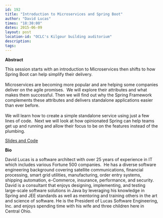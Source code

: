 ```yaml
---
id: 192
title: "Introduction to Microservices and Spring Boot"
author: "David Lucas"
times: "18:30:00"
dates: 2015-06-09
layout: post
location-id: "OCLC's Kilgour building auditorium"  
description: 
tags: 
---
```

 **Abstract**

This session starts with an introduction to Microservices then shifts to how Spring Boot can help simplify their delivery.  
&nbsp;  
Microservices are becoming more popular and are helping some companies deliver on the agile promises.&nbsp; We will explore their attributes and what makes them successful. Then we will find out why the Spring Framework complements these attributes and delivers standalone applications easier than ever before.  
&nbsp;  
We will learn how to create a simple standalone service using just a few lines of code.&nbsp; Next we will look at how opinionated Spring can help teams get up and running and allow their focus to be on the features instead of the plumbing.  
  
[Slides and Code](https://github.com/lseinc/spring-boot)   

**Bio**

David Lucas is a software architect with over 25 years of experience in IT which includes various Fortune 500 companies.&nbsp; He has a diverse software engineering background covering satellite communications, financial processing, smart grid utilities, manufacturing, order entry systems, shipping automation, e-Commerce, insurance, performance, and security.&nbsp; David is a consultant that enjoys designing, implementing, and testing large-scale software solutions in Java by leveraging his knowledge in Spring and JEE standards as well as mentoring and training others in the art and science of software. He is the President of Lucas Software Engineering, Inc. and enjoys spending time with his wife and three children here in Central Ohio.

